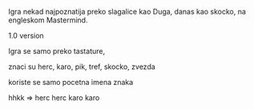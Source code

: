 Igra nekad najpoznatija preko slagalice kao Duga, danas kao skocko, na engleskom Mastermind.

1.0 version

Igra se samo preko tastature,

znaci su herc, karo, pik, tref, skocko, zvezda

koriste se samo pocetna imena znaka

hhkk => herc herc karo karo
